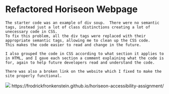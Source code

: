 # Refactored Horiseon Webpage
    The starter code was an example of div soup.  There were no semantic tags, instead just a lot of class distinctions creating a lot of unecessary code in CSS. 
    To fix this problem, all the div tags were replaced with their appropriate semantic tags, allowing me to clean up the CSS code.
    This makes the code easier to read and change in the future.

    I also grouped the code in CSS according to what section it applies to in HTML, and I gave each section a comment explaining what the code is for, again to help future developers read and understand the code.

    There was also a broken link on the website which I fixed to make the site properly functional.

    

    
<img src="./assets/images/screen-shot.png">
<href src="https://frodrickfronkenstein.github.io/horiseon-accessibility-assignment/"><a>https://frodrickfronkenstein.github.io/horiseon-accessibility-assignment/</a>